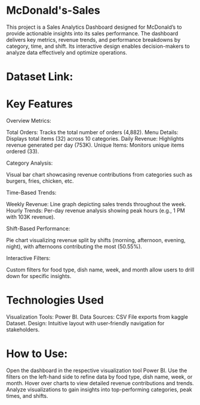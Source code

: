 # McDonald's-Sales 
This project is a Sales Analytics Dashboard designed for McDonald’s to provide actionable insights into its sales performance. The dashboard delivers key metrics, revenue trends, and performance breakdowns by category, time, and shift. Its interactive design enables decision-makers to analyze data effectively and optimize operations.

# Dataset Link:

# Key Features

Overview Metrics:

Total Orders: Tracks the total number of orders (4,882).
Menu Details: Displays total items (32) across 10 categories.
Daily Revenue: Highlights revenue generated per day (753K).
Unique Items: Monitors unique items ordered (33).

Category Analysis:

Visual bar chart showcasing revenue contributions from categories such as burgers, fries, chicken, etc.

Time-Based Trends:

Weekly Revenue: Line graph depicting sales trends throughout the week.
Hourly Trends: Per-day revenue analysis showing peak hours (e.g., 1 PM with 103K revenue).

Shift-Based Performance:

Pie chart visualizing revenue split by shifts (morning, afternoon, evening, night), with afternoons contributing the most (50.55%).

Interactive Filters:

Custom filters for food type, dish name, week, and month allow users to drill down for specific insights.

# Technologies Used
Visualization Tools: Power BI.
Data Sources: CSV File exports from kaggle Dataset.
Design: Intuitive layout with user-friendly navigation for stakeholders.

# How to Use:
Open the dashboard in the respective visualization tool Power BI.
Use the filters on the left-hand side to refine data by food type, dish name, week, or month.
Hover over charts to view detailed revenue contributions and trends.
Analyze visualizations to gain insights into top-performing categories, peak times, and shifts.
